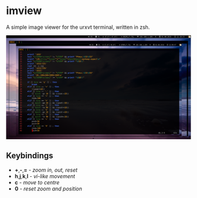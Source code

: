 # imview
A simple image viewer for the urxvt terminal, written in zsh.

![Screenshot](https://github.com/GasparVardanyan/imview/raw/master/screenshot.png)

## Keybindings
* **+**,**-**,**=** - *zoom in, out, reset*
* **h**,**j**,**k**,**l** - *vi-like movement*
* **c** - *move to centre*
* **0** - *reset zoom and position*
